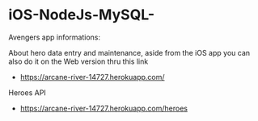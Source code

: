 # iOS-NodeJs-MySQL-

Avengers app informations:

About hero data entry and maintenance, aside from the iOS app you can also do it on the Web version thru this link
- https://arcane-river-14727.herokuapp.com/

Heroes API
- https://arcane-river-14727.herokuapp.com/heroes
